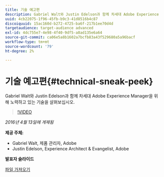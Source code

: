 ```yaml
---
title: 기술 예고편
description: Gabriel Walt와 Justin Edelson과 함께 차세대 Adobe Experience Manager을 위해 노력하고 있는 기술을 살펴보십시오.
uuid: 4cb22075-1f96-45fb-b9c3-41d8516b4c87
discoiquuid: 15ac160d-b272-4725-ba6f-217b1ee70d4d
targetaudience: target-audience advanced
exl-id: 4dc755e7-4e98-4f40-9df5-a8ad135e6a64
source-git-commit: ca06e5a8b1602a7bcfb83a43f529680a5a96bacf
workflow-type: tm+mt
source-wordcount: '79'
ht-degree: 2%

---
```


# 기술 예고편{#technical-sneak-peek}

Gabriel Walt와 Justin Edelson과 함께 차세대 Adobe Experience Manager을 위해 노력하고 있는 기술을 살펴보십시오.

>[!VIDEO](https://video.tv.adobe.com/v/19305/?quality=9)

*2016년 4월 13일에 게재됨*

**제공 주체:**

* Gabriel Walt, 제품 관리자, Adobe
* Justin Edelson, Experience Architect &amp; Evangelist, Adobe

**발표자 슬라이드**

[파일 가져오기](assets/aem-gems-041316-6-2-tech-preview.pdf)
<!--
[Get back to the Overview](https://helpx.adobe.com/experience-manager/kt/eseminars/gems/aem-index.html)
-->
